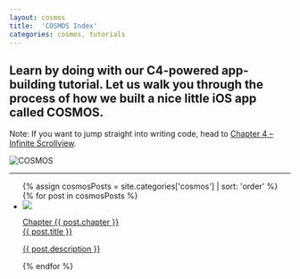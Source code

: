 ```yaml
---
layout: cosmos
title:  'COSMOS Index'
categories: cosmos, tutorials
---
```

<div class="row intro">
	<div class="col-xs-12 col-md-6">
		<h2>Learn by doing with our C4-powered app-building tutorial. Let us walk you through the process of how we built a nice little iOS app called COSMOS.</h2>
		<div class="note blue">
			<p>Note: If you want to jump straight into writing code, head to <a href="#">Chapter 4 – Infinite Scrollview</a>.</p>
		</div>
	</div>
	<div class="col-xs-12 col-md-6">
		<img class="img-responsive teaser" src="{{ site.baseurl }}/images/cosmos/cosmosPoster.png" alt="COSMOS" />
	</div>
</div>

<div class="row">
	<div class="col-xs-12 col-md-12">
		<hr />
	</div>
</div>

<div class="row">
	<div class="col-xs-12 col-md-12">
		<ul class="examples-list list-unstyled">
			{% assign cosmosPosts = site.categories['cosmos'] | sort: 'order' %}
			{% for post in cosmosPosts %}
			  <li>
			  	<a href="{{ post.url }}">
			  		<div>
			  			<span class="img">
				  			<img src="{{ site.baseurl }}/images/cosmos/{{ post.chapter }}/{{ post.image }}" />
				  		</span>
				  		<div class="text">
					  		<p class="title">Chapter {{ post.chapter }}<br />{{ post.title }}</p>
					  		<p>{{ post.description }}</p>
					  	</div>
				  	</div>
				  </a>
			  </li>
			{% endfor %}
		</ul>
	</div>
</div>